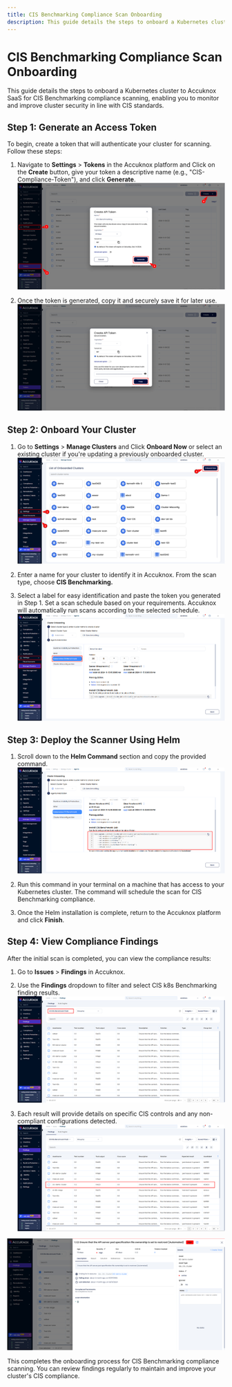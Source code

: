 ```yaml
---
title: CIS Benchmarking Compliance Scan Onboarding
description: This guide details the steps to onboard a Kubernetes cluster to Accuknox SaaS for CIS Benchmarking compliance scanning, enabling you to monitor and improve cluster security in line with CIS standards.
---
```


# CIS Benchmarking Compliance Scan Onboarding

This guide details the steps to onboard a Kubernetes cluster to Accuknox SaaS for CIS Benchmarking compliance scanning, enabling you to monitor and improve cluster security in line with CIS standards.

## Step 1: Generate an Access Token

To begin, create a token that will authenticate your cluster for scanning. Follow these steps:

1. Navigate to **Settings** > **Tokens** in the Accuknox platform and Click on the **Create** button, give your token a descriptive name (e.g., "CIS-Compliance-Token"), and click **Generate**.
![image-20241114-115409.png](./images/cis-benchmarking/1.png)

1. Once the token is generated, copy it and securely save it for later use.
![image-20241114-115456.png](./images/cis-benchmarking/2.png)

## Step 2: Onboard Your Cluster

1. Go to **Settings** > **Manage Clusters** and Click **Onboard Now** or select an existing cluster if you're updating a previously onboarded cluster.
![image-20241114-115741.png](./images/cis-benchmarking/3.png)

1. Enter a name for your cluster to identify it in Accuknox. From the scan type, choose **CIS Benchmarking.**

2. Select a label for easy identification and paste the token you generated in Step 1. Set a scan schedule based on your requirements. Accuknox will automatically run scans according to the selected schedule.
![image-20241114-122747.png](./images/cis-benchmarking/4.png)

## Step 3: Deploy the Scanner Using Helm

1. Scroll down to the **Helm Command** section and copy the provided command.
![image-20241114-122936.png](./images/cis-benchmarking/5.png)

1. Run this command in your terminal on a machine that has access to your Kubernetes cluster. The command will schedule the scan for CIS Benchmarking compliance.

2. Once the Helm installation is complete, return to the Accuknox platform and click **Finish**.

## Step 4: View Compliance Findings

After the initial scan is completed, you can view the compliance results:

1. Go to **Issues** > **Findings** in Accuknox.

2. Use the **Findings** dropdown to filter and select CIS k8s Benchmarking finding results.
![image-20241114-124849.png](./images/cis-benchmarking/6.png)

1. Each result will provide details on specific CIS controls and any non-compliant configurations detected.
![image-20241114-125156.png](./images/cis-benchmarking/7.png)

![image-20241114-125012.png](./images/cis-benchmarking/8.png)

This completes the onboarding process for CIS Benchmarking compliance scanning. You can review findings regularly to maintain and improve your cluster's CIS compliance.
